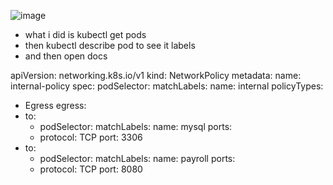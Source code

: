 ![image](https://user-images.githubusercontent.com/59960562/125798129-eab83825-1180-4a15-9b0d-bd1073341336.png)

- what i did is kubectl get pods
- then kubectl describe pod <podname> to see it labels
- and then open docs
  
apiVersion: networking.k8s.io/v1
kind: NetworkPolicy
metadata:
  name: internal-policy
spec:
  podSelector:
    matchLabels:
      name: internal
  policyTypes:
  - Egress
  egress:
  - to:
    - podSelector:
        matchLabels:
           name: mysql
    ports:
    - protocol: TCP
      port: 3306
  - to:
    - podSelector:
        matchLabels:
            name: payroll
    ports:
    - protocol: TCP
      port: 8080
